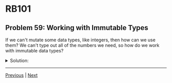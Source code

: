 # RB101
## Problem 59: Working with Immutable Types

If we can't mutate some data types, like integers, then how can we use them? We can't type out all of the numbers we need, so how do we work with immutable data types?

<details>
<summary>Solution:</summary>

We work with immutable data types through **reassignment** and **creating new objects**. When you perform operations on immutable types, Ruby creates new objects rather than modifying the existing ones.

Examples:
```ruby
x = 5
x = x + 3  # Creates a new integer object (8) and reassigns x to point to it

name = "frozen".freeze  # Make string immutable
name = name.upcase     # Creates a new string "FROZEN" and reassigns name
```

**How reassignment works:**
```ruby
count = 0
original_id = count.object_id

count = count + 1  # Creates new integer 1
count.object_id == original_id  # => false (different object)

count += 1  # Shorthand for count = count + 1
# Still creates a new object
```

**Operations create new objects:**
```ruby
num = 10
result = num * 2     # Creates new integer 20
another = num + 5    # Creates new integer 15
p num  # => 10 (original unchanged)
```

**Using immutable values in computations:**
```ruby
def calculate_total(prices)
  total = 0  # Start with immutable integer
  prices.each do |price|
    total = total + price  # Create new integer each time
  end
  total
end

calculate_total([10, 20, 30])  # => 60
```

**This works perfectly fine because:**
1. Variables can be reassigned to point to new objects
2. New objects are created as needed
3. Immutability just means the original object doesn't change

**Symbols (immutable) example:**
```ruby
status = :pending
status = :approved  # Reassignment to different symbol
# Can't mutate a symbol, but can reassign the variable
```

</details>

---

[Previous](58.md) | [Next](60.md)

